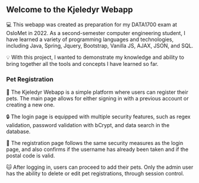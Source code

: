 <!-- Introduction -->
<h2>Welcome to the Kjeledyr Webapp</h2>

<p>
  💻 This webapp was created as preparation for my DATA1700 exam at OsloMet in 2022. As a second-semester computer engineering student, I have learned a variety of programming languages and technologies, including Java, Spring, Jquery, Bootstrap, Vanilla JS, AJAX, JSON, and SQL. 
</p>

<p>
  💡 With this project, I wanted to demonstrate my knowledge and ability to bring together all the tools and concepts I have learned so far. 
</p>

<!-- Main Functionality -->
<h3>Pet Registration</h3>

<p>
  🐶 The Kjeledyr Webapp is a simple platform where users can register their pets. The main page allows for either signing in with a previous account or creating a new one. 
</p>

<p>
  🔒 The login page is equipped with multiple security features, such as regex validation, password validation with bCrypt, and data search in the database. 
</p>

<p>
  📝 The registration page follows the same security measures as the login page, and also confirms if the username has already been taken and if the postal code is valid. 
</p>

<p>
  🐱 After logging in, users can proceed to add their pets. Only the admin user has the ability to delete or edit pet registrations, through session control. 
</p>
